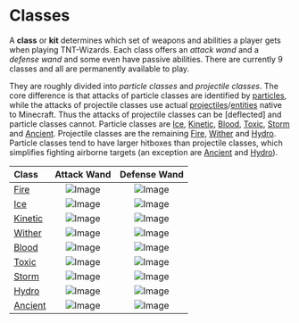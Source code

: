 # Classes

A **class** or **kit** determines which set of weapons and abilities a player gets when playing TNT-Wizards. Each class offers an *attack wand* and a *defense wand* and some even have passive abilities. There are currently 9 classes and all are permanently available to play.

They are roughly divided into *particle classes* and *projectile classes*. The core difference is that attacks of particle classes are identified by [particles], while the attacks of projectile classes use actual [projectiles]/[entities] native to Minecraft. Thus the attacks of projectile classes can be [deflected] and particle classes cannot. Particle classes are [Ice], [Kinetic], [Blood], [Toxic], [Storm] and [Ancient]. Projectile classes are the remaining [Fire], [Wither] and [Hydro]. Particle classes tend to have larger hitboxes than projectile classes, which simplifies fighting airborne targets (an exception are [Ancient] and [Hydro]).

| Class | Attack Wand | Defense Wand |
|:---|:---:|:---:|
| [Fire]    | ![Image](/assets/icons/blaze_rod.png)    | ![Image](/assets/icons/stick.png) |
| [Ice]     | ![Image](/assets/icons/diamond_hoe.png)  | ![Image](/assets/icons/stick.png) |
| [Kinetic] | ![Image](/assets/icons/iron_hoe.png)     | ![Image](/assets/icons/stick.png) |
| [Wither]  | ![Image](/assets/icons/golden_axe.png)   | ![Image](/assets/icons/stick.png) |
| [Blood]   | ![Image](/assets/icons/bone.png)         | ![Image](/assets/icons/wooden_hoe.png) |
| [Toxic]   | ![Image](/assets/icons/ghast_tear.png)   | ![Image](/assets/icons/fermented_spider_eye.png) |
| [Storm]   | ![Image](/assets/icons/golden_sword.png) | ![Image](/assets/icons/bone.png) |
| [Hydro]   | ![Image](/assets/icons/lapis_lazuli.png) | ![Image](/assets/icons/stick.png) |
| [Ancient] | ![Image](/assets/icons/magma_cream.png)  | ![Image](/assets/icons/gold_nugget.png) |

[Fire]: /classes/fire
[Ice]: /classes/ice
[Kinetic]: /classes/kinetic
[Wither]: /classes/wither
[Blood]: /classes/blood
[Toxic]: /classes/toxic
[Storm]: /classes/storm
[Hydro]: /classes/hydro
[Ancient]: /classes/ancient
[projectiles]: https://minecraft-archive.fandom.com/wiki/Category:Projectiles
[entities]: https://minecraft.fandom.com/wiki/Entity
[particles]: https://minecraft.fandom.com/wiki/Particles
